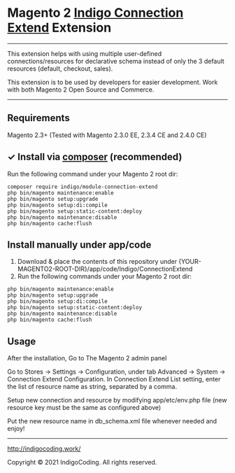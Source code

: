 # Magento 2 [Indigo Connection Extend](http://indigocoding.work) Extension

---

This extension helps with using multiple user-defined connections/resources for declarative schema instead of only the 
3 default resources (default, checkout, sales).

This extension is to be used by developers for easier development. Work with both Magento 2 Open Source and 
Commerce.

---

## Requirements
Magento 2.3+ (Tested with Magento 2.3.0 EE, 2.3.4 CE and 2.4.0 CE)

## ✓ Install via [composer](https://getcomposer.org/download/) (recommended)
Run the following command under your Magento 2 root dir:

```
composer require indigo/module-connection-extend
php bin/magento maintenance:enable
php bin/magento setup:upgrade
php bin/magento setup:di:compile
php bin/magento setup:static-content:deploy
php bin/magento maintenance:disable
php bin/magento cache:flush
```

## Install manually under app/code
1. Download & place the contents of this repository under {YOUR-MAGENTO2-ROOT-DIR}/app/code/Indigo/ConnectionExtend  
2. Run the following commands under your Magento 2 root dir:
```
php bin/magento maintenance:enable
php bin/magento setup:upgrade
php bin/magento setup:di:compile
php bin/magento setup:static-content:deploy
php bin/magento maintenance:disable
php bin/magento cache:flush
```

## Usage

After the installation, Go to The Magento 2 admin panel

Go to Stores -> Settings -> Configuration, under tab Advanced -> System -> Connection Extend Configuration. In
Connection Extend List setting, enter the list of resource name as string, separated by a comma.

Setup new connection and resource by modifying app/etc/env.php file (new resource key must be the same as configured 
above)

Put the new resource name in db_schema.xml file whenever needed and enjoy!

---

http://indigocoding.work/

Copyright © 2021 IndigoCoding. All rights reserved.  
